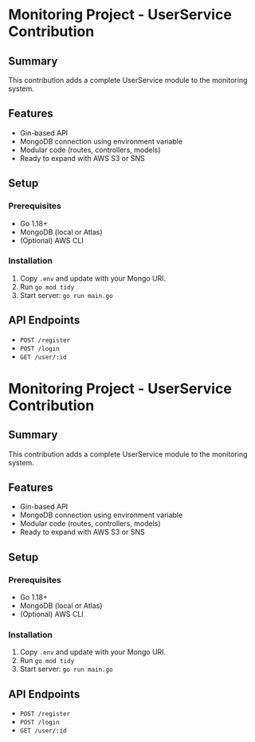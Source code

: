 
# Monitoring Project - UserService Contribution

## Summary
This contribution adds a complete UserService module to the monitoring system.

## Features
- Gin-based API
- MongoDB connection using environment variable
- Modular code (routes, controllers, models)
- Ready to expand with AWS S3 or SNS

## Setup

### Prerequisites
- Go 1.18+
- MongoDB (local or Atlas)
- (Optional) AWS CLI

### Installation

1. Copy `.env` and update with your Mongo URI.
2. Run `go mod tidy`
3. Start server: `go run main.go`

## API Endpoints

- `POST /register`
- `POST /login`
- `GET /user/:id`

# Monitoring Project - UserService Contribution

## Summary
This contribution adds a complete UserService module to the monitoring system.

## Features
- Gin-based API
- MongoDB connection using environment variable
- Modular code (routes, controllers, models)
- Ready to expand with AWS S3 or SNS

## Setup

### Prerequisites
- Go 1.18+
- MongoDB (local or Atlas)
- (Optional) AWS CLI

### Installation

1. Copy `.env` and update with your Mongo URI.
2. Run `go mod tidy`
3. Start server: `go run main.go`

## API Endpoints

- `POST /register`
- `POST /login`
- `GET /user/:id`
